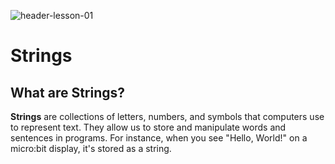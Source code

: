 ![header-lesson-01](assets/header-lesson-01.png)

# Strings

## What are Strings?

**Strings** are collections of letters, numbers, and symbols that computers use to represent text. They allow us to store and manipulate words and sentences in programs. For instance, when you see "Hello, World!" on a micro:bit display, it's stored as a string.